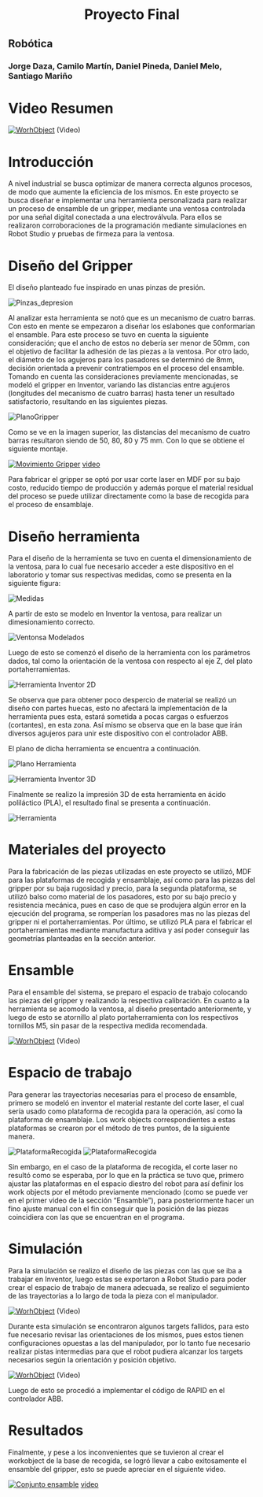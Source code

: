 <h1 align="center"; style="text-align:center;">Proyecto Final</h1>

## Robótica
### Jorge Daza, Camilo Martín, Daniel Pineda, Daniel Melo, Santiago Mariño

# Video Resumen

[![WorhObject](https://i9.ytimg.com/vi/8abgrcEJzHc/mqdefault.jpg?sqp=CJyqhpwG-oaymwEmCMACELQB8quKqQMa8AEB-AHUBoAC4AOKAgwIABABGGUgZShlMA8=&rs=AOn4CLB2wZpqk7p27vk9Y6hiBvmjZlXTBg)](https://www.youtube.com/watch?v=8abgrcEJzHc&ab_channel=jorgeandresdazarodriguez)
(Video)

# Introducción

A nivel industrial se busca optimizar de manera correcta algunos procesos, de modo que aumente la eficiencia de los mismos. En este proyecto se busca diseñar e implementar una herramienta personalizada para realizar un proceso de ensamble de un gripper, mediante una ventosa controlada por una señal digital conectada a una electroválvula. Para ellos se realizaron corroboraciones de la programación mediante simulaciones en Robot Studio y pruebas de firmeza para la ventosa.

# Diseño del Gripper

El diseño planteado fue inspirado en unas pinzas de presión.

![Pinzas_depresion](/Img/PinzasPresion.jpg)

Al analizar esta herramienta se notó que es un mecanismo de cuatro barras. Con esto en mente se empezaron a diseñar los eslabones que conformarían el ensamble. Para este proceso se tuvo en cuenta la siguiente consideración; que el ancho de estos no debería ser menor de 50mm, con el objetivo de facilitar la adhesión de las piezas a la ventosa. Por otro lado, el diámetro de los agujeros para los pasadores se determinó de 8mm, decisión orientada a prevenir contratiempos en el proceso del ensamble. Tomando en cuenta las consideraciones previamente mencionadas, se modeló el gripper en Inventor, variando las distancias entre agujeros (longitudes del mecanismo de cuatro barras) hasta tener un resultado satisfactorio, resultando en las siguientes piezas. 

![PlanoGripper](/Img/planoGripperPiezas.jpg)

Como se ve en la imagen superior, las distancias del mecanismo de cuatro barras resultaron siendo de 50, 80, 80 y 75 mm. Con lo que se obtiene el siguiente montaje.

[![Movimiento Gripper](http://img.youtube.com/vi/gOWi3OqY_q4/0.jpg)](https://www.youtube.com/watch?v=gOWi3OqY_q4&ab_channel=DanielPineda)
 [video](https://www.youtube.com/watch?v=gOWi3OqY_q4&ab_channel=DanielPineda)
 
Para fabricar el gripper se optó por usar corte laser en MDF por su bajo costo, reducido tiempo de producción y además porque el material residual del proceso se puede utilizar directamente como la base de recogida para el proceso de ensamblaje. 

# Diseño herramienta

Para el diseño de la herramienta se tuvo en cuenta el dimensionamiento de la ventosa, para lo cual fue necesario acceder a este dispositivo en el laboratorio y tomar sus respectivas medidas, como se presenta en la siguiente figura:

![Medidas](/Img/MedidasRef.jpeg)

A partir de esto se modelo en Inventor la ventosa, para realizar un dimesionamiento correcto.

![Ventonsa Modelados](/Img/Ventosa3D.jpeg)

Luego de esto se comenzó el diseño de la herramienta con los parámetros dados, tal como la orientación de la ventosa con respecto al eje Z, del plato portaherramientas.

![Herramienta Inventor 2D](/Img/HerramientaInventor2D.jpeg)

Se observa que para obtener poco despercio de material se realizó un diseño con partes huecas, esto no afectará la implementación de la herramienta pues esta, estará sometida a pocas cargas o esfuerzos (cortantes), en esta zona. Así mismo se observa que en la base que irán diversos agujeros para unir este dispositivo con el controlador ABB.

El plano de dicha herramienta se encuentra a continuación.

![Plano Herramienta](Img/plano-herramienta-ventosa-1.png)

![Herramienta Inventor 3D](/Img/HerramientaInventor3D.jpeg)

Finalmente se realizo la impresión 3D de esta herramienta en ácido poliláctico (PLA), el resultado final se presenta a continuación.

![Herramienta](/Img/Herramienta.jpeg)

# Materiales del proyecto
Para la fabricación de las piezas utilizadas en este proyecto se utilizó, MDF para las plataformas de recogida y ensamblaje, así como para las piezas del gripper por su baja rugosidad y precio, para la segunda plataforma, se utilizó balso como material de los pasadores, esto por su bajo precio y resistencia mecánica, pues en caso de que se produjera algún error en la ejecución del programa, se romperían los pasadores mas no las piezas del gripper ni el portaherramientas. Por último, se utilizó PLA para el fabricar el portaherramientas mediante manufactura aditiva y así poder conseguir las geometrías planteadas en la sección anterior.

# Ensamble

Para el ensamble del sistema, se preparo el espacio de trabajo colocando las piezas del gripper y realizando la respectiva calibración. En cuanto a la herramienta se acomodo la ventosa, al diseño presentado anteriormente, y luego de esto se atornillo al plato portaherramienta con los respectivos tornillos M5, sin pasar de la respectiva medida recomendada.

[![WorhObject](https://img.youtube.com/vi/LBgoFYejHUw/0.jpg)](https://youtube.com/shorts/LBgoFYejHUw?feature=share)
(Video)

# Espacio de trabajo 

Para generar las trayectorias necesarias para el proceso de ensamble, primero se modeló en inventor el material restante del corte laser, el cual sería usado como plataforma de recogida para la operación, así como la plataforma de ensamblaje. Los work objects correspondientes a estas plataformas se crearon por el método de tres puntos, de la siguiente manera.

![PlataformaRecogida](/Img/WOT1)
![PlataformaRecogida](/Img/WOT2)

Sin embargo, en el caso de la plataforma de recogida, el corte laser no resultó como se esperaba, por lo que en la práctica se tuvo que, primero ajustar las plataformas en el espacio diestro del robot para así definir los work objects por el método previamente mencionado (como se puede ver en el primer video de la sección “Ensamble”), para posteriormente hacer un fino ajuste manual con el fin conseguir que la posición de las piezas coincidiera con las que se encuentran en el programa. 
# Simulación

Para la simulación se realizo el diseño de las piezas con las que se iba a trabajar en Inventor, luego estas se exportaron a Robot Studio para poder crear el espacio de trabajo de manera adecuada, se realizo el seguimiento de las trayectorias a lo largo de toda la pieza con el manipulador.

[![WorhObject](https://img.youtube.com/vi/9qHaZTjxoxA/0.jpg)](https://youtu.be/9qHaZTjxoxA)
(Video)

Durante esta simulación se encontraron algunos targets fallidos, para esto fue necesario revisar las orientaciones de los mismos, pues estos tienen configuraciones opuestas a las del manipulador, por lo tanto fue necesario realizar pistas intermedias para que el robot pudiera alcanzar los targets necesarios según la orientación y posición objetivo.

[![WorhObject](https://img.youtube.com/vi/8Jlcn76TU88/0.jpg)](https://youtu.be/8Jlcn76TU88)
(Video)

Luego de esto se procedió a implementar el código de RAPID en el controlador ABB.


# Resultados
Finalmente, y pese a los inconvenientes que se tuvieron al crear el workobject de la base de recogida, se logró llevar a cabo exitosamente el ensamble del gripper, esto se puede apreciar en el siguiente video.

[![Conjunto ensamble](http://img.youtube.com/vi/lHi_EfEtfV0/0.jpg)](https://www.youtube.com/watch?v=lHi_EfEtfV0&ab_channel=santiagomari%C3%B1o)
 [video](https://www.youtube.com/watch?v=lHi_EfEtfV0&ab_channel=santiagomari%C3%B1o)
